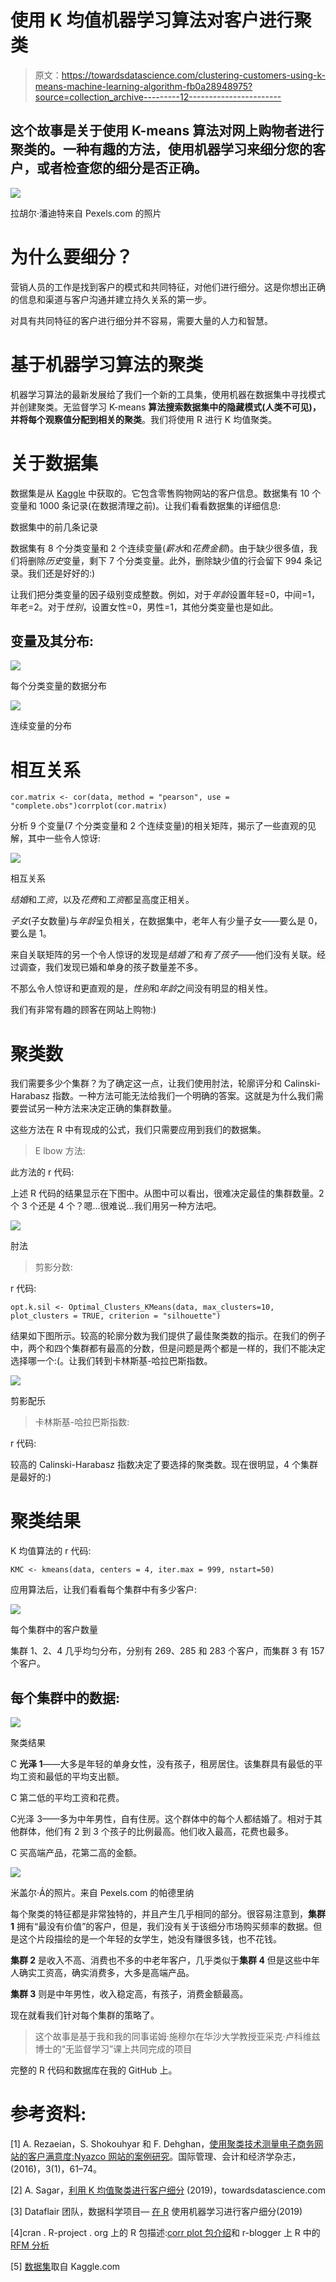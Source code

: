 # 使用 K 均值机器学习算法对客户进行聚类

> 原文：<https://towardsdatascience.com/clustering-customers-using-k-means-machine-learning-algorithm-fb0a28948975?source=collection_archive---------12----------------------->

## 这个故事是关于使用 K-means 算法对网上购物者进行聚类的。一种有趣的方法，使用机器学习来细分您的客户，或者检查您的细分是否正确。

![](img/e21da6f0069f4db122878f6fed1f754e.png)

拉胡尔·潘迪特来自 Pexels.com 的照片

# 为什么要细分？

营销人员的工作是找到客户的模式和共同特征，对他们进行细分。这是你想出正确的信息和渠道与客户沟通并建立持久关系的第一步。

对具有共同特征的客户进行细分并不容易，需要大量的人力和智慧。

# 基于机器学习算法的聚类

机器学习算法的最新发展给了我们一个新的工具集，使用机器在数据集中寻找模式并创建聚类。无监督学习 K-means **算法搜索数据集中的隐藏模式(人类不可见)，并将每个观察值分配到相关的聚类**。我们将使用 R 进行 K 均值聚类。

# 关于数据集

数据集是从 [Kaggle](https://www.kaggle.com/arawind/retail-marketing) 中获取的。它包含零售购物网站的客户信息。数据集有 10 个变量和 1000 条记录(在数据清理之前)。让我们看看数据集的详细信息:

数据集中的前几条记录

数据集有 8 个分类变量和 2 个连续变量(*薪水*和*花费金额*)。由于缺少很多值，我们将删除*历史*变量，剩下 7 个分类变量。此外，删除缺少值的行会留下 994 条记录。我们还是好好的:)

让我们把分类变量的因子级别变成整数。例如，对于*年龄*设置年轻=0，中间=1，年老=2。对于*性别*，设置女性=0，男性=1，其他分类变量也是如此。

## 变量及其分布:

![](img/005ff085e76355d0ae9777f6043eb2f6.png)

每个分类变量的数据分布

![](img/c8dcbf86e3c209dd02fa4d59e28122d8.png)

连续变量的分布

# 相互关系

```
cor.matrix <- cor(data, method = "pearson", use = "complete.obs")corrplot(cor.matrix)
```

分析 9 个变量(7 个分类变量和 2 个连续变量)的相关矩阵，揭示了一些直观的见解，其中一些令人惊讶:

![](img/6bc79e90cbfd3f79cce0e9dad91a98b9.png)

相互关系

*结婚*和*工资*，以及*花费*和*工资*都呈高度正相关。

*子女*(子女数量)与*年龄*呈负相关，在数据集中，老年人有少量子女——要么是 0，要么是 1。

来自关联矩阵的另一个令人惊讶的发现是*结婚了*和*有了孩子*——他们没有关联。经过调查，我们发现已婚和单身的孩子数量差不多。

不那么令人惊讶和更直观的是，*性别*和*年龄*之间没有明显的相关性。

我们有非常有趣的顾客在网站上购物:)

# 聚类数

我们需要多少个集群？为了确定这一点，让我们使用肘法，轮廓评分和 Calinski-Harabasz 指数。一种方法可能无法给我们一个明确的答案。这就是为什么我们需要尝试另一种方法来决定正确的集群数量。

这些方法在 R 中有现成的公式，我们只需要应用到我们的数据集。

> E lbow 方法:

此方法的 r 代码:

上述 R 代码的结果显示在下图中。从图中可以看出，很难决定最佳的集群数量。2 个 3 个还是 4 个？嗯…很难说…我们用另一种方法吧。

![](img/5c6a2019694e45ea15b23e4d30126c5a.png)

肘法

> 剪影分数:

r 代码:

```
opt.k.sil <- Optimal_Clusters_KMeans(data, max_clusters=10, plot_clusters = TRUE, criterion = "silhouette")
```

结果如下图所示。较高的轮廓分数为我们提供了最佳聚类数的指示。在我们的例子中，两个和四个集群都有最高的分数，但是问题是两个都是一样的，我们不能决定选择哪一个:(。让我们转到卡林斯基-哈拉巴斯指数。

![](img/4e3258b30ba2e827dab866b5b6a14039.png)

剪影配乐

> 卡林斯基-哈拉巴斯指数:

r 代码:

较高的 Calinski-Harabasz 指数决定了要选择的聚类数。现在很明显，4 个集群是最好的:)

# 聚类结果

K 均值算法的 r 代码:

```
KMC <- kmeans(data, centers = 4, iter.max = 999, nstart=50)
```

应用算法后，让我们看看每个集群中有多少客户:

![](img/6be99efd1071326e0c1762cb80c70492.png)

每个集群中的客户数量

集群 1、2、4 几乎均匀分布，分别有 269、285 和 283 个客户，而集群 3 有 157 个客户。

## 每个集群中的数据:

![](img/acba31cb1386c92a546c33b6db611ec3.png)

聚类结果

C **光泽 1**——大多是年轻的单身女性，没有孩子，租房居住。该集群具有最低的平均工资和最低的平均支出额。

C 第二低的平均工资和花费。

C光泽 3——多为中年男性，自有住房。这个群体中的每个人都结婚了。相对于其他群体，他们有 2 到 3 个孩子的比例最高。他们收入最高，花费也最多。

C 买高端产品，花第二高的金额。

![](img/bf7f553150dddba07e8e045f4ba5d1a7.png)

米盖尔·Á的照片。来自 Pexels.com 的帕德里纳

每个聚类的特征都是非常独特的，并且产生几乎相同的部分。很容易注意到，**集群 1** 拥有“最没有价值”的客户，但是，我们没有关于该细分市场购买频率的数据。但是这个片段描绘的是一个年轻的女学生，她没有赚很多钱，也不花钱。

**集群 2** 是收入不高、消费也不多的中老年客户，几乎类似于**集群 4** 但是这些中年人确实工资高，确实消费多，大多是高端产品。

**集群 3** 则是中年男性，收入稳定高，有孩子，消费金额最高。

现在就看我们针对每个集群的策略了。

> 这个故事是基于我和我的同事诺姆·施穆尔在华沙大学教授亚采克·卢科维兹博士的“无监督学习”课上共同完成的项目

完整的 R 代码和数据库在我的 GitHub 上。

# 参考资料:

[1] A. Rezaeian，S. Shokouhyar 和 F. Dehghan，[使用聚类技术测量电子商务网站的客户满意度:Nyazco 网站的案例研究](https://pdfs.semanticscholar.org/1d00/e195eea6cd870285952576451afbed37eb6d.pdf)。国际管理、会计和经济学杂志，(2016)，3(1)，61–74。

[2] A. Sagar，[利用 K 均值聚类进行客户细分](/customer-segmentation-using-k-means-clustering-d33964f238c3) (2019)，towardsdatascience.com

[3] Dataflair 团队，数据科学项目— [在 R](https://data-flair.training/blogs/r-data-science-project-customer-segmentation/) 使用机器学习进行客户细分(2019)

[4]cran . R-project . org 上的 R 包描述:[corr plot 包介绍](https://cran.r-project.org/web/packages/corrplot/vignettes/corrplot-intro.html)和 r-blogger 上 R 中的 [RFM 分析](https://www.r-bloggers.com/rfm-analysis-in-r/)

[5] [数据集](https://www.kaggle.com/arawind/retail-marketing)取自 Kaggle.com